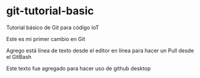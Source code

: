 # git-tutorial-basic
Tutorial básico de Git para código IoT

Este es mi primer cambio en Git

Agrego está línea de texto desde el editor en línea para hacer un Pull desde el GitBash

Este texto fue agregado para hacer uso de github desktop
